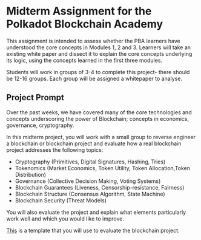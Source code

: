 # Midterm Assignment for the Polkadot Blockchain Academy

This assignment is intended to assess whether the PBA learners have understood the core concepts in Modules 1, 2 and 3. Learners will take an existing white paper and dissect it to explain the core concepts underlying its logic, using the concepts learned in the first three modules. 

Students will work in groups of 3-4 to complete this project- there should be 12-16 groups. Each group will be assigned a whitepaper to analyse. 

## Project Prompt

Over the past weeks, we have covered many of the core technologies and concepts underscoring the power of Blockchain; concepts in economics, governance, cryptography. 

In this midterm project, you will work with a small group to reverse engineer a blockchain or blockchain project and evaluate how a real blockchain project addresses the following topics:

* Cryptography (Primitives, Digital Signatures, Hashing, Tries)
* Tokenomics (Market Economics, Token Utility, Token Allocation,Token Distribution)
* Governance (Collective Decision Making, Voting Systems)
* Blockchain Guarantees (Liveness, Censorship-resistance, Fairness)
* Blockchain Structure (Consensus Algorithm, State Machine)
* Blockchain Security (Threat Models)

You will also evaluate the project and explain what elements particularly work well and which you would like to improve. 

[This](./midterm-slide-template.md) is a template that you will use to evaluate the blockchain project.
